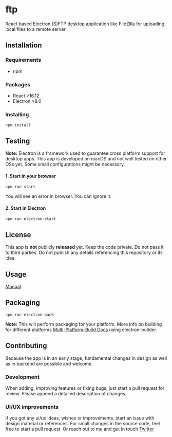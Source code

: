 # ftp

React based Electron (S)FTP desktop application like FileZilla for uploading local files to a remote server.

## Installation

### Requirements

* npm

### Packages

* React >16.12
* Electron >8.0

### Installing

```
npm install
```

## Testing

**Note:** Electron is a framework used to guarantee cross platform support for desktop apps. This app is developed on macOS and not well tested on other OSs yet. Some small configurations might be necessary.

#### 1. Start in your browser

```
npm run start
```

You will see an error in browser. You can ignore it.

#### 2. Start in Electron

```
npm run electron-start
```

## License

This app is **not** publicly **released** yet. Keep the code private. Do not pass it to third parties. Do not publish any details referencing this repository or its idea.

## Usage

[Manual](https://github.com/matthiaaas/ftp/blob/master/MANUAL.md)

## Packaging

```
npm run electron-pack
```

**Note:** This will perform packaging for your platform. More info on building for different platforms [Multi-Platform-Build Docs](https://www.electron.build/multi-platform-build) using electron-builder.

## Contributing

Because the app is in an early stage, fundamental changes in design as well as in backend are possible and welcome.

### Development

When adding, improving features or fixing bugs, just start a pull request for review. Please append a detailed description of changes.

### UI/UX improvements

If you got any ui/ux ideas, wishes or improvements, start an issue with design material or references. For small changes in the source code, feel free to start a pull request.
Or reach out to me and get in touch [Twitter](https://twitter.com/matthiashalfmnn)
